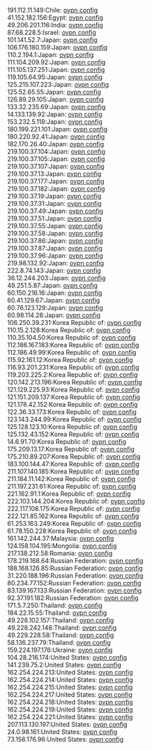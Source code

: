191.112.11.149:Chile: [ovpn config](vpn/191_112_11_149.ovpn)  
41.152.182.156:Egypt: [ovpn config](vpn/41_152_182_156.ovpn)  
49.206.201.116:India: [ovpn config](vpn/49_206_201_116.ovpn)  
87.68.228.5:Israel: [ovpn config](vpn/87_68_228_5.ovpn)  
101.141.52.7:Japan: [ovpn config](vpn/101_141_52_7.ovpn)  
106.176.180.159:Japan: [ovpn config](vpn/106_176_180_159.ovpn)  
110.2.194.1:Japan: [ovpn config](vpn/110_2_194_1.ovpn)  
111.104.209.92:Japan: [ovpn config](vpn/111_104_209_92.ovpn)  
111.105.137.251:Japan: [ovpn config](vpn/111_105_137_251.ovpn)  
119.105.64.95:Japan: [ovpn config](vpn/119_105_64_95.ovpn)  
125.215.107.223:Japan: [ovpn config](vpn/125_215_107_223.ovpn)  
125.52.65.55:Japan: [ovpn config](vpn/125_52_65_55.ovpn)  
126.89.29.105:Japan: [ovpn config](vpn/126_89_29_105.ovpn)  
133.32.235.69:Japan: [ovpn config](vpn/133_32_235_69.ovpn)  
14.133.139.92:Japan: [ovpn config](vpn/14_133_139_92.ovpn)  
153.232.5.118:Japan: [ovpn config](vpn/153_232_5_118.ovpn)  
180.199.221.101:Japan: [ovpn config](vpn/180_199_221_101.ovpn)  
180.220.92.41:Japan: [ovpn config](vpn/180_220_92_41.ovpn)  
182.170.26.40:Japan: [ovpn config](vpn/182_170_26_40.ovpn)  
219.100.37.104:Japan: [ovpn config](vpn/219_100_37_104.ovpn)  
219.100.37.105:Japan: [ovpn config](vpn/219_100_37_105.ovpn)  
219.100.37.107:Japan: [ovpn config](vpn/219_100_37_107.ovpn)  
219.100.37.13:Japan: [ovpn config](vpn/219_100_37_13.ovpn)  
219.100.37.177:Japan: [ovpn config](vpn/219_100_37_177.ovpn)  
219.100.37.182:Japan: [ovpn config](vpn/219_100_37_182.ovpn)  
219.100.37.19:Japan: [ovpn config](vpn/219_100_37_19.ovpn)  
219.100.37.31:Japan: [ovpn config](vpn/219_100_37_31.ovpn)  
219.100.37.49:Japan: [ovpn config](vpn/219_100_37_49.ovpn)  
219.100.37.51:Japan: [ovpn config](vpn/219_100_37_51.ovpn)  
219.100.37.55:Japan: [ovpn config](vpn/219_100_37_55.ovpn)  
219.100.37.58:Japan: [ovpn config](vpn/219_100_37_58.ovpn)  
219.100.37.86:Japan: [ovpn config](vpn/219_100_37_86.ovpn)  
219.100.37.87:Japan: [ovpn config](vpn/219_100_37_87.ovpn)  
219.100.37.96:Japan: [ovpn config](vpn/219_100_37_96.ovpn)  
219.98.132.92:Japan: [ovpn config](vpn/219_98_132_92.ovpn)  
222.8.74.143:Japan: [ovpn config](vpn/222_8_74_143.ovpn)  
36.12.244.203:Japan: [ovpn config](vpn/36_12_244_203.ovpn)  
49.251.5.87:Japan: [ovpn config](vpn/49_251_5_87.ovpn)  
60.150.216.16:Japan: [ovpn config](vpn/60_150_216_16.ovpn)  
60.41.129.67:Japan: [ovpn config](vpn/60_41_129_67.ovpn)  
60.76.123.129:Japan: [ovpn config](vpn/60_76_123_129.ovpn)  
60.98.114.28:Japan: [ovpn config](vpn/60_98_114_28.ovpn)  
106.250.39.231:Korea Republic of: [ovpn config](vpn/106_250_39_231.ovpn)  
110.15.2.128:Korea Republic of: [ovpn config](vpn/110_15_2_128.ovpn)  
110.35.104.50:Korea Republic of: [ovpn config](vpn/110_35_104_50.ovpn)  
112.186.167.183:Korea Republic of: [ovpn config](vpn/112_186_167_183.ovpn)  
112.186.49.99:Korea Republic of: [ovpn config](vpn/112_186_49_99.ovpn)  
115.92.161.12:Korea Republic of: [ovpn config](vpn/115_92_161_12.ovpn)  
116.93.201.231:Korea Republic of: [ovpn config](vpn/116_93_201_231.ovpn)  
119.203.225.2:Korea Republic of: [ovpn config](vpn/119_203_225_2.ovpn)  
120.142.213.196:Korea Republic of: [ovpn config](vpn/120_142_213_196.ovpn)  
121.129.225.93:Korea Republic of: [ovpn config](vpn/121_129_225_93.ovpn)  
121.151.209.137:Korea Republic of: [ovpn config](vpn/121_151_209_137.ovpn)  
121.178.42.152:Korea Republic of: [ovpn config](vpn/121_178_42_152.ovpn)  
122.36.33.173:Korea Republic of: [ovpn config](vpn/122_36_33_173.ovpn)  
123.143.244.99:Korea Republic of: [ovpn config](vpn/123_143_244_99.ovpn)  
125.128.123.10:Korea Republic of: [ovpn config](vpn/125_128_123_10.ovpn)  
125.132.43.152:Korea Republic of: [ovpn config](vpn/125_132_43_152.ovpn)  
14.6.91.70:Korea Republic of: [ovpn config](vpn/14_6_91_70.ovpn)  
175.209.13.17:Korea Republic of: [ovpn config](vpn/175_209_13_17.ovpn)  
175.210.89.207:Korea Republic of: [ovpn config](vpn/175_210_89_207.ovpn)  
183.100.144.47:Korea Republic of: [ovpn config](vpn/183_100_144_47.ovpn)  
211.107.140.185:Korea Republic of: [ovpn config](vpn/211_107_140_185.ovpn)  
211.184.11.142:Korea Republic of: [ovpn config](vpn/211_184_11_142.ovpn)  
211.197.231.61:Korea Republic of: [ovpn config](vpn/211_197_231_61.ovpn)  
221.162.91.1:Korea Republic of: [ovpn config](vpn/221_162_91_1.ovpn)  
222.103.144.204:Korea Republic of: [ovpn config](vpn/222_103_144_204.ovpn)  
222.117.108.175:Korea Republic of: [ovpn config](vpn/222_117_108_175.ovpn)  
222.121.85.162:Korea Republic of: [ovpn config](vpn/222_121_85_162.ovpn)  
61.253.163.249:Korea Republic of: [ovpn config](vpn/61_253_163_249.ovpn)  
61.78.150.228:Korea Republic of: [ovpn config](vpn/61_78_150_228.ovpn)  
161.142.244.37:Malaysia: [ovpn config](vpn/161_142_244_37.ovpn)  
124.158.104.195:Mongolia: [ovpn config](vpn/124_158_104_195.ovpn)  
217.138.212.58:Romania: [ovpn config](vpn/217_138_212_58.ovpn)  
178.219.168.64:Russian Federation: [ovpn config](vpn/178_219_168_64.ovpn)  
188.168.126.85:Russian Federation: [ovpn config](vpn/188_168_126_85.ovpn)  
31.220.188.196:Russian Federation: [ovpn config](vpn/31_220_188_196.ovpn)  
80.234.77.152:Russian Federation: [ovpn config](vpn/80_234_77_152.ovpn)  
83.139.167.133:Russian Federation: [ovpn config](vpn/83_139_167_133.ovpn)  
92.37.191.182:Russian Federation: [ovpn config](vpn/92_37_191_182.ovpn)  
171.5.7.250:Thailand: [ovpn config](vpn/171_5_7_250.ovpn)  
184.22.15.55:Thailand: [ovpn config](vpn/184_22_15_55.ovpn)  
49.228.102.157:Thailand: [ovpn config](vpn/49_228_102_157.ovpn)  
49.228.242.148:Thailand: [ovpn config](vpn/49_228_242_148.ovpn)  
49.229.228.58:Thailand: [ovpn config](vpn/49_229_228_58.ovpn)  
58.136.237.79:Thailand: [ovpn config](vpn/58_136_237_79.ovpn)  
159.224.197.176:Ukraine: [ovpn config](vpn/159_224_197_176.ovpn)  
104.28.216.174:United States: [ovpn config](vpn/104_28_216_174.ovpn)  
141.239.75.2:United States: [ovpn config](vpn/141_239_75_2.ovpn)  
162.254.224.213:United States: [ovpn config](vpn/162_254_224_213.ovpn)  
162.254.224.214:United States: [ovpn config](vpn/162_254_224_214.ovpn)  
162.254.224.215:United States: [ovpn config](vpn/162_254_224_215.ovpn)  
162.254.224.217:United States: [ovpn config](vpn/162_254_224_217.ovpn)  
162.254.224.218:United States: [ovpn config](vpn/162_254_224_218.ovpn)  
162.254.224.219:United States: [ovpn config](vpn/162_254_224_219.ovpn)  
162.254.224.221:United States: [ovpn config](vpn/162_254_224_221.ovpn)  
207.113.130.197:United States: [ovpn config](vpn/207_113_130_197.ovpn)  
24.0.98.161:United States: [ovpn config](vpn/24_0_98_161.ovpn)  
73.158.176.96:United States: [ovpn config](vpn/73_158_176_96.ovpn)  
